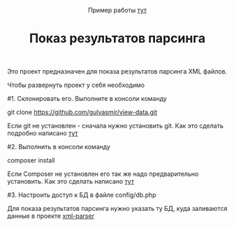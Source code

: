 <p align="center">
    Пример работы 
    <a href="http://parser.gulyasmir.ru" target="_blank">
      тут
    </a>
    <h1 align="center">Показ результатов парсинга</h1>
    <br>
</p>
Это проект предназначен для показа результатов парсинга XML файлов.

Чтобы развернуть проект у себя необходимо

#1. Склонировать его. 
Выполните в консоли команду 

git clone  https://github.com/gulyasmir/view-data.git


Если git не установлен - сначала нужно установить git. Как это сделать подробно написано   <a href="https://git-scm.com/book/ru/v2/Введение-Установка-Git" target="_blank"> тут
    </a>

#2. Выполнить в консоли команду

composer install


Если Composer не установлен его так же надо предварительно установить.  Как это сделать написано <a href="https://getcomposer.org/" target="_blank"> тут
    </a>


#3. Настроить доступ к БД в файле config/db.php

Для показа результатов парсинга нужно указать ту БД, куда заливаются данные в проекте  <a href="https://github.com/gulyasmir/xml-parser" target="_blank">xml-parser</a>




